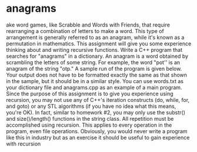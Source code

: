 # anagrams
ake word games, like Scrabble and
Words with Friends, that require rearranging a combination of letters to make a word.
This type of arrangement is generally referred to as an anagram, while it's known as a
permutation in mathematics. This assignment will give you some experience thinking
about and writing recursive functions. Write a C++ program that searches for
"anagrams" in a dictionary. An anagram is a word obtained by scrambling the letters of
some string. For example, the word "pot'' is an anagram of the string "otp." A sample
run of the program is given below. Your output does not have to be formatted exactly
the same as that shown in the sample, but it should be in a similar style. You can use
words.txt as your dictionary file and anagrams.cpp as an example of a main
program.
Since the purpose of this assignment is to give you experience using recursion, you
may not use any of C++'s iteration constructs (do, while, for, and goto) or any STL
algorithms (if you have no idea what this means, you're OK). In fact, similar to
homework #2, you may only use the substr() and size()/length() functions in the string
class. All repetition must be accomplished using recursion. This applies to every
operation in the program, even file operations. Obviously, you would never write a
program like this in industry but as an exercise it should be useful to gain experience
with recursion
